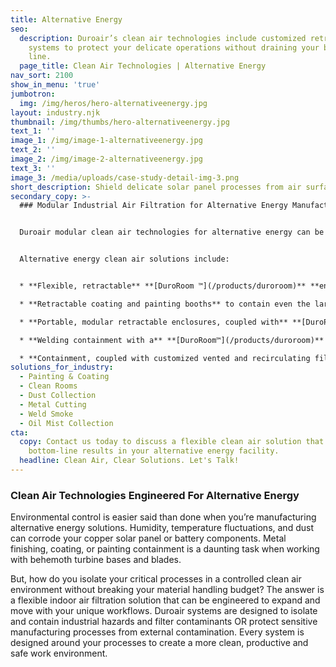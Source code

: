 ```yaml
---
title: Alternative Energy
seo:
  description: Duroair’s clean air technologies include customized retractable
    systems to protect your delicate operations without draining your bottom
    line.
  page_title: Clean Air Technologies | Alternative Energy
nav_sort: 2100
show_in_menu: 'true'
jumbotron:
  img: /img/heros/hero-alternativeenergy.jpg
layout: industry.njk
thumbnail: /img/thumbs/hero-alternativeenergy.jpg
text_1: ''
image_1: /img/image-1-alternativeenergy.jpg
text_2: ''
image_2: /img/image-2-alternativeenergy.jpg
text_3: ''
image_3: /media/uploads/case-study-detail-img-3.png
short_description: Shield delicate solar panel processes from air surface contamination.
secondary_copy: >-
  ### Modular Industrial Air Filtration for Alternative Energy Manufacturing


  Duroair modular clean air technologies for alternative energy can be deployed when and where needed, from short-term welding tasks to long-term construction projects. Each customized retractable system protects your delicate operations without draining your bottom line. 


  Alternative energy clean air solutions include:


  * **Flexible, retractable** **[DuroRoom ™](/products/duroroom)** **enclosures** for isolating large-scale work pieces and preventing material handling bottlenecks 

  * **Retractable coating and painting booths** to contain even the largest work pieces, paired with a [DuroCap™](/products/durocap)  vented system, to filter 99.4 percent of all airborne contaminants and speed paint curing time

  * **Portable, modular retractable enclosures, coupled with** **[DuroPure™](/products/duropure)** **engineered exhaust systems,** to move when and where you need to control contaminants from blasting, grinding, coating and welding processes 

  * **Welding containment with a** **[DuroRoom™](/products/duroroom)** **retractable enclosure** to capture both smoke and mist, without impeding crane access or interfering with current ventilation infrastructure 

  * **Containment, coupled with customized vented and recirculating filtration systems,** [DuroCap™](/products/durocap), [DuroPure™](/products/duropure), [DuroDust™](/products/durodust), and DuroRoom, to fabricate the largest and most awkward sized workpieces.
solutions_for_industry:
  - Painting & Coating
  - Clean Rooms
  - Dust Collection
  - Metal Cutting
  - Weld Smoke
  - Oil Mist Collection
cta:
  copy: Contact us today to discuss a flexible clean air solution that delivers
    bottom-line results in your alternative energy facility.
  headline: Clean Air, Clear Solutions. Let's Talk!
---
```


### Clean Air Technologies Engineered For Alternative Energy

Environmental control is easier said than done when you’re manufacturing alternative energy solutions. Humidity, temperature fluctuations, and dust can corrode your copper solar panel or battery components. Metal finishing, coating, or painting containment is a daunting task when working with behemoth turbine bases and blades.

But, how do you isolate your critical processes in a controlled clean air environment without breaking your material handling budget? The answer is a flexible indoor air filtration solution that can be engineered to expand and move with your unique workflows. Duroair systems are designed to isolate and contain industrial hazards and filter contaminants OR protect sensitive manufacturing processes from external contamination. Every system is designed around your processes to create a more clean, productive and safe work environment.
